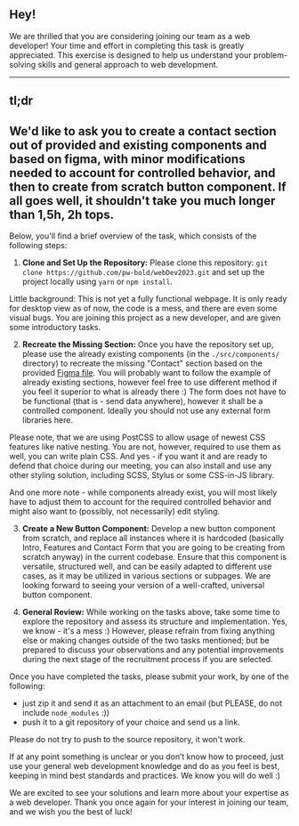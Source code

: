 ## Hey!

We are thrilled that you are considering joining our team as a web developer! Your time and effort in completing this task is greatly appreciated. This exercise is designed to help us understand your problem-solving skills and general approach to web development.

---
## tl;dr
We'd like to ask you to create a contact section out of provided and existing components and based on figma, with minor modifications needed to account for controlled behavior, and then to create from scratch button component. If all goes well, it shouldn't take you much longer than 1,5h, 2h tops.
---

Below, you'll find a brief overview of the task, which consists of the following steps:

1. **Clone and Set Up the Repository:**
Please clone this repository: `git clone https://github.com/pw-bold/webDev2023.git` and set up the project locally using `yarn` or `npm install`.

Little background: This is not yet a fully functional webpage. It is only ready for desktop view as of now, the code is a mess, and there are even some visual bugs. You are joining this project as a new developer, and are given some introductory tasks. 

2. **Recreate the Missing Section:**
Once you have the repository set up, please use the already existing components (in the `./src/components/` directory) to recreate the missing "Contact" section based on the provided [Figma file](https://www.figma.com/file/F9HsljkHJmMixYSu858rm9/WebDev-2023---Recruitment-Task?node-id=0%3A1&t=fOXTnpok6EGe4Nm3-1). You will probably want to follow the example of already existing sections, however feel free to use different method if you feel it superior to what is already there :) The form does not have to be functional (that is - send data anywhere), however it shall be a controlled component. Ideally you should not use any external form libraries here.

Please note, that we are using PostCSS to allow usage of newest CSS features like native nesting. You are not, however, required to use them as well, you can write plain CSS. And yes - if you want it and are ready to defend that choice during our meeting, you can also install and use any other styling solution, including SCSS, Stylus or some CSS-in-JS library.

And one more note - while components already exist, you will most likely have to adjust them to account for the required controlled behavior and might also want to (possibly, not necessarily) edit styling.

3. **Create a New Button Component:**
Develop a new button component from scratch, and replace all instances where it is hardcoded (basically Intro, Features and Contact Form that you are going to be creating from scratch anyway) in the current codebase. Ensure that this component is versatile, structured well, and can be easily adapted to different use cases, as it may be utilized in various sections or subpages. We are looking forward to seeing your version of a well-crafted, universal button component.

4. **General Review:**
While working on the tasks above, take some time to explore the repository and assess its structure and implementation. Yes, we know - it's a mess :) However, please refrain from fixing anything else or making changes outside of the two tasks mentioned; but be prepared to discuss your observations and any potential improvements during the next stage of the recruitment process if you are selected.

Once you have completed the tasks, please submit your work, by one of the following:
 - just zip it and send it as an attachment to an email (but PLEASE, do not include `node_modules` :))
 - push it to a git repository of your choice and send us a link.

Please do not try to push to the source repository, it won't work.

If at any point something is unclear or you don’t know how to proceed, just use your general web development knowledge and do as you feel is best, keeping in mind best standards and practices. We know you will do well :)

We are excited to see your solutions and learn more about your expertise as a web developer. Thank you once again for your interest in joining our team, and we wish you the best of luck!